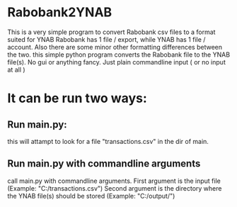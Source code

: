 # Rabobank2YNAB
This is a very simple program to convert Rabobank csv files to a format suited for YNAB
Rabobank has 1 file / export, while YNAB has 1 file / account. Also there are some minor
other formatting differences between the two. this simple python program converts the
Rabobank file to the YNAB file(s). No gui or anything fancy. Just plain commandline input ( or no input at all )

# It can be run two ways:
## Run main.py:
this will attampt to look for a file "transactions.csv" in the dir of main.

## Run main.py with commandline arguments
call main.py with commandline arguments. First argument is the input file (Example: "C:/transactions.csv") 
Second argument is the directory where the YNAB file(s) should be stored (Example: "C:/output/")
